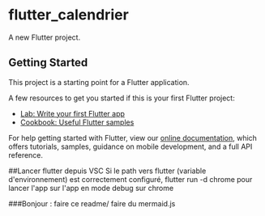 # flutter_calendrier

A new Flutter project.

## Getting Started

This project is a starting point for a Flutter application.

A few resources to get you started if this is your first Flutter project:

- [Lab: Write your first Flutter app](https://flutter.dev/docs/get-started/codelab)
- [Cookbook: Useful Flutter samples](https://flutter.dev/docs/cookbook)

For help getting started with Flutter, view our
[online documentation](https://flutter.dev/docs), which offers tutorials,
samples, guidance on mobile development, and a full API reference.

##Lancer flutter depuis VSC
Si le path vers flutter (variable d'environnement) est correctement configuré, flutter run -d chrome pour lancer l'app sur l'app en mode debug sur chrome

###Bonjour : faire ce readme/ faire du mermaid.js
